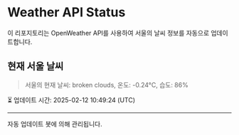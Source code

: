 
# Weather API Status

이 리포지토리는 OpenWeather API를 사용하여 서울의 날씨 정보를 자동으로 업데이트합니다.

## 현재 서울 날씨
> 서울의 현재 날씨: broken clouds, 온도: -0.24°C, 습도: 86%

⏳ 업데이트 시간: 2025-02-12 10:49:24 (UTC)

---
자동 업데이트 봇에 의해 관리됩니다.
